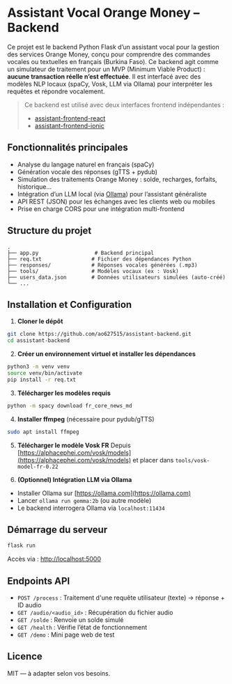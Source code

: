 # Assistant Vocal Orange Money – Backend

Ce projet est le backend Python Flask d’un assistant vocal pour la gestion des services Orange Money, conçu pour comprendre des commandes vocales ou textuelles en français (Burkina Faso). Ce backend agit comme un simulateur de traitement pour un MVP (Minimum Viable Product) : **aucune transaction réelle n’est effectuée**. Il est interfacé avec des modèles NLP locaux (spaCy, Vosk, LLM via Ollama) pour interpréter les requêtes et répondre vocalement.

> Ce backend est utilisé avec deux interfaces frontend indépendantes :
>
> - [assistant-frontend-react](https://github.com/ao627515/assistant-frontend-react.git)
> - [assistant-frontend-ionic](https://github.com/ao627515/assistant-frontend-ionic.git)

## Fonctionnalités principales

- Analyse du langage naturel en français (spaCy)
- Génération vocale des réponses (gTTS + pydub)
- Simulation des traitements Orange Money : solde, recharges, forfaits, historique...
- Intégration d’un LLM local (via [Ollama](https://ollama.com/)) pour l’assistant généraliste
- API REST (JSON) pour les échanges avec les clients web ou mobiles
- Prise en charge CORS pour une intégration multi-frontend

## Structure du projet

```
.
├── app.py                  # Backend principal
├── req.txt                # Fichier des dépendances Python
├── responses/             # Réponses vocales générées (.mp3)
├── tools/                 # Modèles vocaux (ex : Vosk)
├── users_data.json        # Données utilisateurs simulées (auto-créé)
└── ...
```

## Installation et Configuration

1. **Cloner le dépôt**

```bash
git clone https://github.com/ao627515/assistant-backend.git
cd assistant-backend
```

2. **Créer un environnement virtuel et installer les dépendances**

```bash
python3 -m venv venv
source venv/bin/activate
pip install -r req.txt
```

3. **Télécharger les modèles requis**

```bash
python -m spacy download fr_core_news_md
```

4. **Installer ffmpeg** (nécessaire pour pydub/gTTS)

```bash
sudo apt install ffmpeg
```

5. **Télécharger le modèle Vosk FR**
   Depuis [https://alphacephei.com/vosk/models](https://alphacephei.com/vosk/models) et placer dans `tools/vosk-model-fr-0.22`

6. **(Optionnel) Intégration LLM via Ollama**

- Installer Ollama sur [https://ollama.com](https://ollama.com)
- Lancer `ollama run gemma:2b` (ou autre modèle)
- Le backend interrogera Ollama via `localhost:11434`

## Démarrage du serveur

```bash
flask run
```

Accès via : [http://localhost:5000](http://localhost:5000)

## Endpoints API

- `POST /process` : Traitement d'une requête utilisateur (texte) → réponse + ID audio
- `GET /audio/<audio_id>` : Récupération du fichier audio
- `GET /solde` : Renvoie un solde simulé
- `GET /health` : Vérifie l’état de fonctionnement
- `GET /demo` : Mini page web de test

## Licence

MIT — à adapter selon vos besoins.
